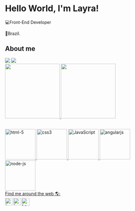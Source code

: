 # Hello World, I'm Layra!

:computer:Front-End Developer

:house_with_garden:Brazil.

## About me
<div> 
  <a href="https://github.com/LayraGB" target="_blank"><img src="https://img.shields.io/badge/-Github-000?style=for-the-badge&logo=Github&logoColor=white"target="_blank"></a>
  <a href="https://rooms.xyz/layrabeluco/homeoffice" target="_blank"><img src="https://img.shields.io/badge/-room.xyz-000?style=for-the-badge&logo=&logoColor=white" target="_blank"></a>
</div>

<table>
  <a href="https://github.com/layraGB">
  <img height="180em" src="https://github-readme-stats.vercel.app/api?username=layragb&show_icons=true&theme=tokyonight&include_all_commits=true&count_private=true"/>
  <img height="180em" src="https://github-readme-stats.vercel.app/api/top-langs/?username=layragb&layout=compact&langs_count=6&theme=tokyonight"/>
</table>

<div>
  <img src="https://img.icons8.com/nolan/96/html-5.png" width="100" alt="html-5"/>
  <img src="https://img.icons8.com/nolan/96/1A6DFF/C822FF/css3.png" width="100" alt="css3"/>
  <img src="https://img.icons8.com/nolan/64/javascript-logo.png" width="100" alt="JavaScript">
  <img src="https://img.icons8.com/nolan/64/angularjs.png" width="100" alt="angularjs"/>
  <img src="https://img.icons8.com/nolan/96/1A6DFF/C822FF/node-js.png" width="100" alt="node-js"/>
</div>

<div>
 Find me around the web 🌎: 
</div>

  <a href="https://www.linkedin.com/in/layra-beluco/">
    <img align="left" alt="Layra Beluco | Linkedin" width="24px" src="https://github.com/TheDudeThatCode/TheDudeThatCode/blob/master/Assets/Linkedin.svg" />
  </a>
  <a href="https://www.instagram.com/lay_beluco/">
    <img align="left" alt="Layra Beluco | Instagram" width="24px" src="https://github.com/TheDudeThatCode/TheDudeThatCode/blob/master/Assets/Instagram.svg" />
  </a>
  <a href="mailto:laybeluco@gmail.com">
    <img align="left" alt="Layra Beluco | Gmail" width="26px" src="https://github.com/TheDudeThatCode/TheDudeThatCode/blob/master/Assets/Gmail.svg" />
  </a>
